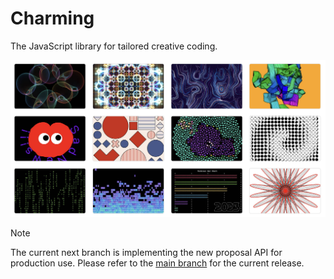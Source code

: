 # Charming

The JavaScript library for tailored creative coding.

<img alt="examples" src="./img/examples.png" />

> [!NOTE]
> The current next branch is implementing the new proposal API for production use. Please refer to the [main branch](https://github.com/charming-art/charming/tree/main) for the current release.
